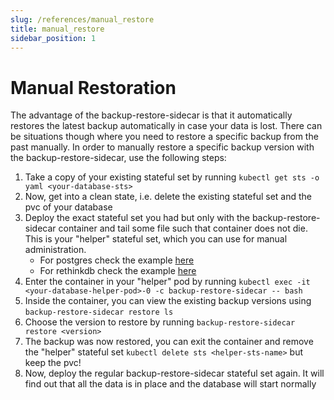 ```yaml
---
slug: /references/manual_restore
title: manual_restore
sidebar_position: 1
---
```


# Manual Restoration

The advantage of the backup-restore-sidecar is that it automatically restores the latest backup automatically in case your data is lost. There can be situations though where you need to restore a specific backup from the past manually. In order to manually restore a specific backup version with the backup-restore-sidecar, use the following steps:

1. Take a copy of your existing stateful set by running `kubectl get sts -o yaml <your-database-sts>`
2. Now, get into a clean state, i.e. delete the existing stateful set and the pvc of your database
3. Deploy the exact stateful set you had but only with the backup-restore-sidecar container and tail some file such that container does not die. This is your "helper" stateful set, which you can use for manual administration. 
   - For postgres check the example [here](../deploy/postgres_manual_restore.yaml)
   - For rethinkdb check the example [here](../deploy/rethinkdb_manual_restore.yaml)
4. Enter the container in your "helper" pod by running `kubectl exec -it <your-database-helper-pod>-0 -c backup-restore-sidecar -- bash`
5. Inside the container, you can view the existing backup versions using `backup-restore-sidecar restore ls`
6. Choose the version to restore by running `backup-restore-sidecar restore <version>`
7. The backup was now restored, you can exit the container and remove the "helper" stateful set `kubectl delete sts <helper-sts-name>` but keep the pvc!
8. Now, deploy the regular backup-restore-sidecar stateful set again. It will find out that all the data is in place and the database will start normally
